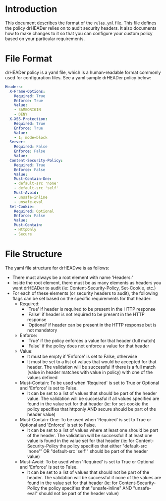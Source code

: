 # Introduction

This document describes the format of the `rules.yml` file. This file defines the policy drHEADer relies on to audit security headers. It also documents how to make changes to it so that you can configure your custom policy based on your particular requirements. 

# File Format

drHEADer policy is a yaml file, which is a human-readable format commonly used for configuration files. See a yaml sample drHEADer policy below:

```yaml
Headers:
  X-Frame-Options:
    Required: True
    Enforce: True
    Value:
    - SAMEORIGIN
    - DENY
  X-XSS-Protection:
    Required: True
    Enforce: True
    Value:
    - 1; mode=block
  Server:
    Required: False
    Enforce: False
    Value:
  Content-Security-Policy:
    Required: True
    Enforce: False
    Value:
    Must-Contain-One:
    - default-src 'none'
    - default-src 'self'
    Must-Avoid:
    - unsafe-inline
    - unsafe-eval
  Set-Cookie:
    Required: Optional
    Enforce: False
    Value:
    Must-Contain:
    - HttpOnly
    - Secure
```

# File Structure

The yaml file structure for drHEADwe is as follows:

* There must always be a root element with name 'Headers:'
* Inside the root element, there must be as many elements as headers you want drHEADer to audit (ie: Content-Security-Policy, Set-Cookie, etc.)
* For each of these elements (or security headers to audit), the following flags can be set based on the specific requirements for that header:
    * Required:
        * 'True' if header is required to be present in the HTTP response
        * 'False' if header is not required to be present in the HTTP response
        * 'Optional' if header can be present in the HTTP response but is not mandatory
    * Enforce:
        * 'True' if the policy enforces a value for that header (full match)
        * 'False' if the policy does not enforce a value for that header
    * Value:
        * It must be empty if 'Enforce' is set to False, otherwise
        * It must be set to a list of values that would be accepted for that header. The validation will be successful if there is a full match (value in header matches with value in policy) with one of the values defined
    * Must-Contain: To be used when 'Required' is set to True or Optional and 'Enforce' is set to False.  
        * It can be set to a list of values that should be part of the header value. The validation will be successful if all values specified are found in the value set for that header (ie: for set-cookie the policy specifies that httponly AND secure should be part of the header value)
    * Must-Contain-One: To be used when 'Required' is set to True or Optional and 'Enforce' is set to False.  
        * It can be set to a list of values where at least one should be part of the header. The validation will be successful if at least one value is found in the value set for that header (ie: for Content-Security-Policy the policy specifies that either "default-src 'none'" OR "default-src 'self'" should be part of the header value)
    * Must-Avoid: To be used when 'Required' is set to True or Optional and 'Enforce' is set to False.
        * It can be set to a list of values that should not be part of the header. The validation will be successful if none of the values are found in the value set for that header (ie: for Content-Security-Policy the policy specifies that "unsafe-inline" AND "unsafe-eval" should not be part of the header value)

